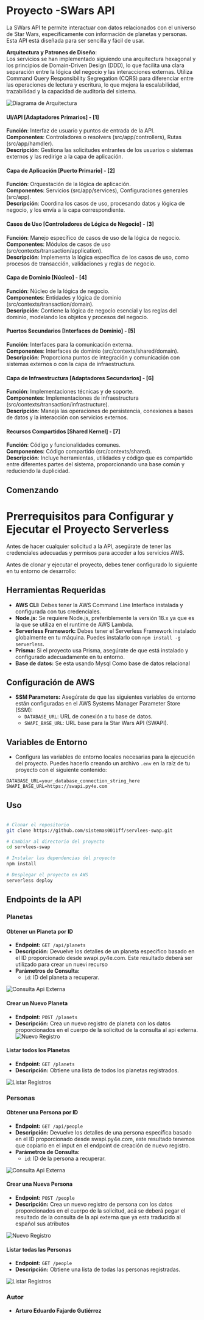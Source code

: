 # Proyecto -SWars API
La SWars API te permite interactuar con datos relacionados con el universo de Star Wars, específicamente con información de planetas y personas. Esta API está diseñada para ser sencilla y fácil de usar.


**Arquitectura y Patrones de Diseño**:  
Los servicios se han implementado siguiendo una arquitectura hexagonal y los principios de Domain-Driven Design (DDD), lo que facilita una clara separación entre la lógica del negocio y las interacciones externas. Utiliza Command Query Responsibility Segregation (CQRS) para diferenciar entre las operaciones de lectura y escritura, lo que mejora la escalabilidad, trazabilidad y la capacidad de auditoría del sistema.
 
![Diagrama de Arquitectura](DiagramaArquitectura.png)

#### **UI/API [Adaptadores Primarios]** - [1] 
**Función**: Interfaz de usuario y puntos de entrada de la API.  
**Componentes**: Controladores o resolvers (src/app/controllers), Rutas (src/app/hamdler).  
**Descripción**: Gestiona las solicitudes entrantes de los usuarios o sistemas externos y las redirige a la capa de aplicación.

#### **Capa de Aplicación [Puerto Primario]** - [2]
**Función**: Orquestación de la lógica de aplicación.  
**Componentes**: Servicios (src/app/services), Configuraciones generales (src/app).  
**Descripción**: Coordina los casos de uso, procesando datos y lógica de negocio, y los envía a la capa correspondiente.

#### **Casos de Uso [Controladores de Lógica de Negocio]** - [3]
**Función**: Manejo específico de casos de uso de la lógica de negocio.  
**Componentes**: Módulos de casos de uso (src/contexts/transaction/application).  
**Descripción**: Implementa la lógica específica de los casos de uso, como procesos de transacción, validaciones y reglas de negocio.

#### **Capa de Dominio [Núcleo]** - [4]
**Función**: Núcleo de la lógica de negocio.  
**Componentes**: Entidades y lógica de dominio (src/contexts/transaction/domain).  
**Descripción**: Contiene la lógica de negocio esencial y las reglas del dominio, modelando los objetos y procesos del negocio.

#### **Puertos Secundarios [Interfaces de Dominio]** - [5]
**Función**: Interfaces para la comunicación externa.  
**Componentes**: Interfaces de dominio (src/contexts/shared/domain).  
**Descripción**: Proporciona puntos de integración y comunicación con sistemas externos o con la capa de infraestructura.

#### **Capa de Infraestructura [Adaptadores Secundarios]** - [6]
**Función**: Implementaciones técnicas y de soporte.  
**Componentes**: Implementaciones de infraestructura (src/contexts/transaction/infrastructure).  
**Descripción**: Maneja las operaciones de persistencia, conexiones a bases de datos y la interacción con servicios externos.

#### **Recursos Compartidos [Shared Kernel]** - [7]
**Función**: Código y funcionalidades comunes.  
**Componentes**: Código compartido (src/contexts/shared).  
**Descripción**: Incluye herramientas, utilidades y código que es compartido entre diferentes partes del sistema, proporcionando una base común y reduciendo la duplicidad.


## Comenzando


# Prerrequisitos para Configurar y Ejecutar el Proyecto Serverless
Antes de hacer cualquier solicitud a la API, asegúrate de tener las credenciales adecuadas y permisos para acceder a los servicios AWS.

Antes de clonar y ejecutar el proyecto, debes tener configurado lo siguiente en tu entorno de desarrollo:

## Herramientas Requeridas

- **AWS CLI:** Debes tener la AWS Command Line Interface instalada y configurada con tus credenciales.
- **Node.js:** Se requiere Node.js, preferiblemente la versión 18.x ya que es la que se utiliza en el runtime de AWS Lambda.
- **Serverless Framework:** Debes tener el Serverless Framework instalado globalmente en tu máquina. Puedes instalarlo con `npm install -g serverless`.
- **Prisma:** Si el proyecto usa Prisma, asegúrate de que está instalado y configurado adecuadamente en tu entorno.
- **Base de datos:** Se esta usando Mysql Como base de datos relacional
## Configuración de AWS

- **SSM Parameters:** Asegúrate de que las siguientes variables de entorno están configuradas en el AWS Systems Manager Parameter Store (SSM):
  - `DATABASE_URL`: URL de conexión a tu base de datos.
  - `SWAPI_BASE_URL`: URL base para la Star Wars API (SWAPI).

## Variables de Entorno

- Configura las variables de entorno locales necesarias para la ejecución del proyecto. Puedes hacerlo creando un archivo `.env` en la raíz de tu proyecto con el siguiente contenido:

```plaintext
DATABASE_URL=your_database_connection_string_here
SWAPI_BASE_URL=https://swapi.py4e.com
```
  
## Uso

```bash
 
# Clonar el repositorio
git clone https://github.com/sistemas0011ff/servlees-swap.git

# Cambiar al directorio del proyecto
cd servlees-swap

# Instalar las dependencias del proyecto
npm install

# Desplegar el proyecto en AWS
serverless deploy
```

## Endpoints de la API

### Planetas

#### Obtener un Planeta por ID

- **Endpoint:** `GET /api/planets`
- **Descripción:** Devuelve los detalles de un planeta específico basado en el ID proporcionado desde swapi.py4e.com.
Este resultado deberá ser utilizado para crear un nuevi recurso
- **Parámetros de Consulta:**
  - `id`: ID del planeta a recuperar.


![Consulta Api Externa](planets-swapi-externo.png)


#### Crear un Nuevo Planeta

- **Endpoint:** `POST /planets`
- **Descripción:** Crea un nuevo registro de planeta con los datos proporcionados en el cuerpo de la solicitud de la consulta al api externa.
![Nuevo Registro](nuevo-planeta.png)

#### Listar todos los Planetas

- **Endpoint:** `GET /planets`
- **Descripción:** Obtiene una lista de todos los planetas registrados.


![Listar Registros](planetas-listar.png)

### Personas

#### Obtener una Persona por ID

- **Endpoint:** `GET /api/people`
- **Descripción:** Devuelve los detalles de una persona específica basado en el ID proporcionado desde swapi.py4e.com, este resultado tenemos que copiarlo en el input en el endpoint de creación de nuevo registro.
- **Parámetros de Consulta:**
  - `id`: ID de la persona a recuperar.

![Consulta Api Externa](persona-api-externa.png)



#### Crear una Nueva Persona

- **Endpoint:** `POST /people`
- **Descripción:** Crea un nuevo registro de persona con los datos proporcionados en el cuerpo de la solicitud, acá se deberá pegar el resultado de la consulta de la api externa que ya esta traducido al español sus atributos

![Nuevo Registro](nueva-persona.png)

#### Listar todas las Personas

- **Endpoint:** `GET /people`
- **Descripción:** Obtiene una lista de todas las personas registradas.


 ![Listar Registros](personas-listar.png)

### Autor

- **Arturo Eduardo Fajardo Gutiérrez** 

